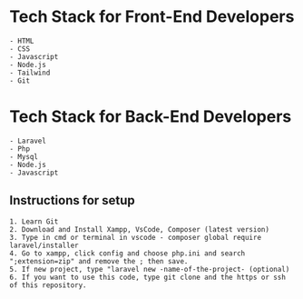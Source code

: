 # Tech Stack for Front-End Developers
    - HTML
    - CSS
    - Javascript
    - Node.js
    - Tailwind
    - Git
    
# Tech Stack for Back-End Developers
    - Laravel
    - Php
    - Mysql
    - Node.js
    - Javascript

    
## Instructions for setup
    1. Learn Git
    2. Download and Install Xampp, VsCode, Composer (latest version)
    3. Type in cmd or terminal in vscode - composer global require laravel/installer
    4. Go to xampp, click config and choose php.ini and search ";extension=zip" and remove the ; then save.
    5. If new project, type "laravel new -name-of-the-project- (optional)
    6. If you want to use this code, type git clone and the https or ssh of this repository.


